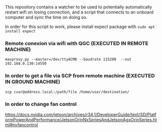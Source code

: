 This repository contains a watcher to be used to potentially automatically restart wifi on losing connection, and a script that connects to an onboard computer and sync the time on doing so.

In order for this script to work, please install expect package with ```sudo apt install expect```

### Remote conexion via wifi with QGC (EXECUTED IN REMOTE MACHINE)

```mavproxy.py --master=/dev/ttyACM0 --baudrate 115200  --out 192.168.0.130:14550```

### In order to get a file via SCP from remote machine (EXECUTED IN GROUND MACHINE)

```scp cvar@address.local:/path/file /home/user/destination/```

### In order to change fan control

https://docs.nvidia.com/jetson/archives/r34.1/DeveloperGuide/text/SD/PlatformPowerAndPerformance/JetsonOrinNxSeriesAndJetsonAgxOrinSeries.html#nvfancontrol
